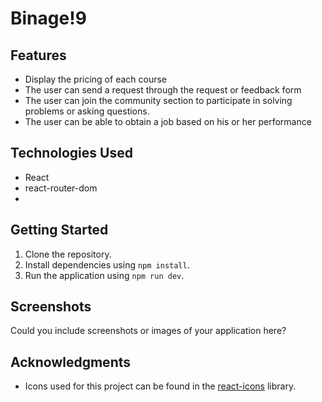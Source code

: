 # Binage!9

## Features

- Display the pricing of each course
- The user can send a request through the request or feedback form
- The user can join the community section to participate in solving problems or asking questions.
- The user can be able to obtain a job based on his or her performance

## Technologies Used

- React
- react-router-dom
- 

## Getting Started

1. Clone the repository.
2. Install dependencies using `npm install`.
3. Run the application using `npm run dev`.

## Screenshots

Could you include screenshots or images of your application here?

## Acknowledgments

- Icons used for this project can be found in the [react-icons](https://react-icons.github.io/react-icons/) library.


